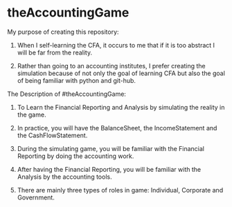 # theAccountingGame

My purpose of creating this repository:  

1.  When I self-learning the CFA, it occurs to me that if it is too abstract I will be far from the reality. 

2.  Rather than going to an accounting institutes, I prefer creating the simulation because of not only the goal of learning CFA but also the goal of being familiar with python and git-hub.

The Description of #theAccountingGame:

1.  To Learn the Financial Reporting and Analysis by simulating the reality in the game.  

2.  In practice, you will have the BalanceSheet, the IncomeStatement and the CashFlowStatement.  

3.  During the simulating game, you will be familiar with the Financial Reporting by doing the accounting work.   

4.  After having the Financial Reporting, you will be familiar with the Analysis by the accounting tools.  

5.  There are mainly three types of roles in game: Individual, Corporate and Government.  


